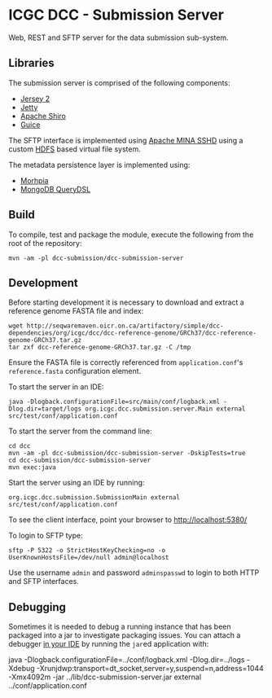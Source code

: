 # ICGC DCC - Submission Server

Web, REST and SFTP server for the data submission sub-system.

## Libraries

The submission server is comprised of the following components:

- [Jersey 2](https://jersey.java.net)
- [Jetty](https://eclipse.org/jetty/)
- [Apache Shiro](http://shiro.apache.org/)
- [Guice](https://github.com/google/guice)

The SFTP interface is implemented using [Apache MINA SSHD](https://mina.apache.org/sshd-project/index.html) using a custom [HDFS](https://hadoop.apache.org/docs/stable/hadoop-project-dist/hadoop-hdfs/HdfsUserGuide.html) based virtual file system.

The metadata persistence layer is implemented using:

- [Morhpia](http://mongodb.github.io/morphia)
- [MongoDB QueryDSL](http://www.querydsl.com)

## Build

To compile, test and package the module, execute the following from the root of the repository:

```shell
mvn -am -pl dcc-submission/dcc-submission-server
```

## Development

Before starting development it is necessary to download and extract a reference genome FASTA file and index:

```shell
wget http://seqwaremaven.oicr.on.ca/artifactory/simple/dcc-dependencies/org/icgc/dcc/dcc-reference-genome/GRCh37/dcc-reference-genome-GRCh37.tar.gz
tar zxf dcc-reference-genome-GRCh37.tar.gz -C /tmp
```

Ensure the FASTA file is correctly referenced from `application.conf`'s `reference.fasta` configuration element.

To start the server in an IDE:

```shell
java -Dlogback.configurationFile=src/main/conf/logback.xml -Dlog.dir=target/logs org.icgc.dcc.submission.server.Main external src/test/conf/application.conf
```

To start the server from the command line:

```shell
cd dcc
mvn -am -pl dcc-submission/dcc-submission-server -DskipTests=true
cd dcc-submission/dcc-submission-server
mvn exec:java
```

Start the server using an IDE by running:

```shell
org.icgc.dcc.submission.SubmissionMain external src/test/conf/application.conf
```

To see the client interface, point your browser to [http://localhost:5380/](http://localhost:5380/)

To login to SFTP type:

```shell
sftp -P 5322 -o StrictHostKeyChecking=no -o UserKnownHostsFile=/dev/null admin@localhost
```

Use the username `admin` and password `adminspasswd` to login to both HTTP and SFTP interfaces.

## Debugging

Sometimes it is needed to debug a running instance that has been packaged into a jar to investigate packaging issues. You can attach a debugger [in your IDE](http://www.eclipsezone.com/eclipse/forums/t53459.html) by running the `jar`ed application with:

   java -Dlogback.configurationFile=../conf/logback.xml -Dlog.dir=../logs -Xdebug -Xrunjdwp:transport=dt_socket,server=y,suspend=n,address=1044 -Xmx4092m -jar ../lib/dcc-submission-server.jar external ../conf/application.conf

